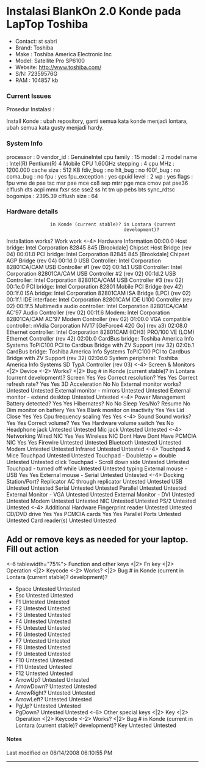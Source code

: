 # Instalasi BlankOn 2.0 Konde pada LapTop Toshiba
   * Contact: st sabri
   * Brand: Toshiba
   * Make : Toshiba America Electronic Inc
   * Model: Satellite Pro SP6100
   * Website: ​http://www.toshiba.com/
   * S/N: 72359576G
   * RAM : 104857 kb

### Current Issues

Prosedur Instalasi :

Install Konde : ubah repository, ganti semua kata konde menjadi lontara, ubah semua kata gusty menjadi hardy.

### System Info
processor	: 0
vendor_id	: GenuineIntel
cpu family	: 15
model		: 2
model name	: Intel(R) Pentium(R) 4 Mobile CPU 1.60GHz
stepping	: 4
cpu MHz		: 1200.000
cache size	: 512 KB
fdiv_bug	: no
hlt_bug		: no
f00f_bug	: no
coma_bug	: no
fpu		: yes
fpu_exception	: yes
cpuid level	: 2
wp		: yes
flags		: fpu vme de pse tsc msr pae mce cx8 sep mtrr pge mca cmov pat pse36
clflush dts acpi mmx fxsr sse sse2 ss ht tm up pebs bts sync_rdtsc
bogomips	: 2395.39
clflush size	: 64
### Hardware details
                    in Konde (current stable)? in Lontara (current
                                               development)?
Installation works? Work                       work
<-4> Hardware Information
00:00.0 Host bridge: Intel Corporation 82845 845 [Brookdale] Chipset Host
Bridge (rev 04)
00:01.0 PCI bridge: Intel Corporation 82845 845 [Brookdale] Chipset AGP Bridge
(rev 04)
00:1d.0 USB Controller: Intel Corporation 82801CA/CAM USB Controller #1 (rev
02)
00:1d.1 USB Controller: Intel Corporation 82801CA/CAM USB Controller #2 (rev
02)
00:1d.2 USB Controller: Intel Corporation 82801CA/CAM USB Controller #3 (rev
02)
00:1e.0 PCI bridge: Intel Corporation 82801 Mobile PCI Bridge (rev 42)
00:1f.0 ISA bridge: Intel Corporation 82801CAM ISA Bridge (LPC) (rev 02)
00:1f.1 IDE interface: Intel Corporation 82801CAM IDE U100 Controller (rev 02)
00:1f.5 Multimedia audio controller: Intel Corporation 82801CA/CAM AC'97 Audio
Controller (rev 02)
00:1f.6 Modem: Intel Corporation 82801CA/CAM AC'97 Modem Controller (rev 02)
01:00.0 VGA compatible controller: nVidia Corporation NV17 [GeForce4 420 Go]
(rev a3)
02:08.0 Ethernet controller: Intel Corporation 82801CAM (ICH3) PRO/100 VE (LOM)
Ethernet Controller (rev 42)
02:0b.0 CardBus bridge: Toshiba America Info Systems ToPIC100 PCI to Cardbus
Bridge with ZV Support (rev 32)
02:0b.1 CardBus bridge: Toshiba America Info Systems ToPIC100 PCI to Cardbus
Bridge with ZV Support (rev 32)
02:0d.0 System peripheral: Toshiba America Info Systems SD TypA Controller (rev
03)
<-4> Screen & Monitors
<|2> Device                       <-2> Works?                       <|2> Bug #
in Konde (current stable)?        in Lontara (current development)?
Screen                            Yes                               Yes
Correct resolution?               Yes                               Yes
Correct refresh rate?             Yes                               Yes
3D Acceleration                   No                                No
External monitor works?           Untested                          Untested
External monitor - mirrors        Untested                          Untested
External monitor - extend desktop Untested                          Untested
<-4> Power Management
Battery detected?                 Yes                               Yes
Hibernates?                       No                                No
Sleep                             Yes/No? Resume                    No
Dim monitor on battery            Yes                               Yes
Blank monitor on inactivity       Yes                               Yes
Lid Close                         Yes                               Yes
Cpu frequency scaling             Yes                               Yes
<-4> Sound
Sound works?                      Yes                               Yes
Correct volume?                   Yes                               Yes
Hardware volume switch            Yes                               No
Headphone jack                    Untested                          Untested
Mic jack                          Untested                          Untested
<-4> Networking
Wired NIC                         Yes                               Yes
Wireless NIC                      Dont Have                         Dont Have
PCMCIA NIC                        Yes                               Yes
Firewire                          Untested                          Untested
Bluetooth                         Untested                          Untested
Modem                             Untested                          Untested
Infrared                          Untested                          Untested
<-4> Touchpad & Mice
Touchpad                          Untested                          Untested
Touchpad - Doubletap = double     Untested                          Untested
click
Touchpad - Scroll down side       Untested                          Untested
Touchpad - turned off while       Untested                          Untested
typing
External mouse - USB              Yes                               Yes
External mouse - Serial           Untested                          Untested
<-4> Docking Station/Port?
Replicator
AC through replicator             Untested                          Untested
USB                               Untested                          Untested
Serial                            Untested                          Untested
Parallel                          Untested                          Untested
External Monitor - VGA            Untested                          Untested
External Monitor - DVI            Untested                          Untested
Modem                             Untested                          Untested
NIC                               Untested                          Untested
PS/2                              Untested                          Untested
<-4> Additional Hardware
Fingerprint reader                Untested                          Untested
CD/DVD drive                      Yes                               Yes
PCMCIA cards                      Yes                               Yes
Parallel Ports                    Untested                          Untested
Card reader(s)                    Untested                          Untested
## Add or remove keys as needed for your laptop. Fill out action
<-6 tablewidth="75%">
Function and other
keys
<|2> Fn key           <|2> Operation      <|2> Keycode <-2> Works? <|2> Bug #
in Konde (current     in Lontara (current
stable)?              development)?
+ Space                                                Untested    Untested
+ Esc                                                  Untested    Untested
+ F1                                                   Untested    Untested
+ F2                                                   Untested    Untested
+ F3                                                   Untested    Untested
+ F4                                                   Untested    Untested
+ F5                                                   Untested    Untested
+ F6                                                   Untested    Untested
+ F7                                                   Untested    Untested
+ F8                                                   Untested    Untested
+ F9                                                   Untested    Untested
+ F10                                                  Untested    Untested
+ F11                                                  Untested    Untested
+ F12                                                  Untested    Untested
+ ArrowUp?                                             Untested    Untested
+ ArrowDown?                                           Untested    Untested
+ ArrowRight?                                          Untested    Untested
+ ArrowLeft?                                           Untested    Untested
+ PgUp?                                                Untested    Untested
+ PgDown?                                              Untested    Untested
<-6> Other special
keys
<|2> Key              <|2> Operation      <|2> Keycode <-2> Works? <|2> Bug #
in Konde (current     in Lontara (current
stable)?              development)?
Key                                                    Untested    Untested
#### Notes

Last modified on 06/14/2008 06:10:55 PM
 
---
 
